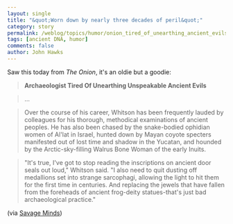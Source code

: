 ```yaml
---
layout: single 
title: "&quot;Worn down by nearly three decades of peril&quot;" 
category: story
permalink: /weblog/topics/humor/onion_tired_of_unearthing_ancient_evils_2007.html
tags: [ancient DNA, humor] 
comments: false 
author: John Hawks 
---
```



<p>
Saw this today from <i>The Onion</i>, it's an oldie but a goodie: 
</p>

<blockquote><b>Archaeologist Tired Of Unearthing Unspeakable Ancient Evils</b></blockquote>

<blockquote>...</blockquote>

<blockquote>Over the course of his career, Whitson has been frequently lauded by colleagues for his thorough, methodical examinations of ancient peoples. He has also been chased by the snake-bodied ophidian women of Al'lat in Israel, hunted down by Mayan coyote specters manifested out of lost time and shadow in the Yucatan, and hounded by the Arctic-sky-filling Walrus Bone Woman of the early Inuits.</blockquote>

<blockquote>"It's true, I've got to stop reading the inscriptions on ancient door seals out loud," Whitson said. "I also need to quit dusting off medallions set into strange sarcophagi, allowing the light to hit them for the first time in centuries. And replacing the jewels that have fallen from the foreheads of ancient frog-deity statues-that's just bad archaeological practice."</blockquote>

<p>
(via <a href="http://savageminds.org/2007/03/02/more-friday-funnies-occupational-hazards/">Savage Minds</a>)
</p>

